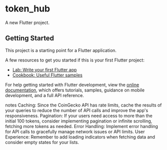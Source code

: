# token_hub

A new Flutter project.

## Getting Started

This project is a starting point for a Flutter application.

A few resources to get you started if this is your first Flutter project:

- [Lab: Write your first Flutter app](https://docs.flutter.dev/get-started/codelab)
- [Cookbook: Useful Flutter samples](https://docs.flutter.dev/cookbook)

For help getting started with Flutter development, view the
[online documentation](https://docs.flutter.dev/), which offers tutorials,
samples, guidance on mobile development, and a full API reference.

notes
Caching: Since the CoinGecko API has rate limits, cache the results of your queries to reduce the number of API calls
and improve the app's responsiveness.
Pagination: If your users need access to more than the initial 100 tokens, consider implementing pagination or infinite
scrolling, fetching more tokens as needed.
Error Handling: Implement error handling for API calls to gracefully manage network issues or API limits.
User Experience: Remember to add loading indicators when fetching data and consider empty states for your lists.